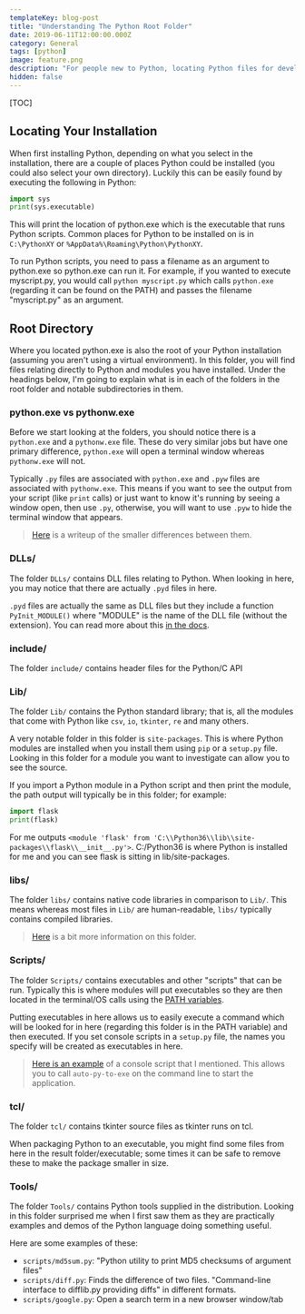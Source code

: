 ```yaml
---
templateKey: blog-post
title: "Understanding The Python Root Folder"
date: 2019-06-11T12:00:00.000Z
category: General
tags: [python]
image: feature.png
description: "For people new to Python, locating Python files for development can be confusing; these can be python.exe, the scripts folder or the location of where modules are installed to. In this post, I discuss what folders host what and how to track common things down."
hidden: false
---
```


[TOC]

## Locating Your Installation
When first installing Python, depending on what you select in the installation, there are a couple of places Python could be installed (you could also select your own directory). Luckily this can be easily found by executing the following in Python:

```python
import sys
print(sys.executable)
```

This will print the location of python.exe which is the executable that runs Python scripts. Common places for Python to be installed on is in `C:\PythonXY` or `%AppData%\Roaming\Python\PythonXY`.

To run Python scripts, you need to pass a filename as an argument to python.exe so python.exe can run it. For example, if you wanted to execute myscript.py, you would call `python myscript.py` which calls `python.exe` (regarding it can be found on the PATH) and passes the filename "myscript.py" as an argument.

## Root Directory
Where you located python.exe is also the root of your Python installation (assuming you aren't using a virtual environment). In this folder, you will find files relating directly to Python and modules you have installed. Under the headings below, I'm going to explain what is in each of the folders in the root folder and notable subdirectories in them.

### python.exe vs pythonw.exe
Before we start looking at the folders, you should notice there is a `python.exe` and a `pythonw.exe` file. These do very similar jobs but have one primary difference, `python.exe` will open a terminal window whereas `pythonw.exe` will not.

Typically `.py` files are associated with `python.exe` and `.pyw` files are associated with `pythonw.exe`. This means if you want to see the output from your script (like `print` calls) or just want to know it's running by seeing a window open, then use `.py`, otherwise, you will want to use `.pyw` to hide the terminal window that appears.

> [Here](https://stackoverflow.com/a/30313091) is a writeup of the smaller differences between them. 

### DLLs/
The folder `DLLs/` contains DLL files relating to Python. When looking in here, you may notice that there are actually `.pyd` files in here.

`.pyd` files are actually the same as DLL files but they include a function `PyInit_MODULE()` where "MODULE" is the name of the DLL file (without the extension). You can read more about this [in the docs](https://docs.python.org/3/faq/windows.html#is-a-pyd-file-the-same-as-a-dll).

### include/
The folder `include/` contains header files for the Python/C API

### Lib/
The folder `Lib/` contains the Python standard library; that is, all the modules that come with Python like `csv`, `io`, `tkinter`, `re` and many others.

A very notable folder in this folder is `site-packages`. This is where Python modules are installed when you install them using `pip` or a `setup.py` file. Looking in this folder for a module you want to investigate can allow you to see the source.

If you import a Python module in a Python script and then print the module, the path output will typically be in this folder; for example:

```python
import flask
print(flask)
```

For me outputs `<module 'flask' from 'C:\\Python36\\lib\\site-packages\\flask\\__init__.py'>`. C:/Python36 is where Python is installed for me and you can see flask is sitting in lib/site-packages.

### libs/
The folder `libs/` contains native code libraries in comparison to `Lib/`. This means whereas most files in `Lib/` are human-readable, `libs/` typically contains compiled libraries.

> [Here](https://stackoverflow.com/a/19286879) is a bit more information on this folder.

### Scripts/
The folder `Scripts/` contains executables and other "scripts" that can be run. Typically this is where modules will put executables so they are then located in the terminal/OS calls using the [PATH variables](/blog/post/fix-python-is-not-recognized-as-an-internal-or-external-command/).

Putting executables in here allows us to easily execute a command which will be looked for in here (regarding this folder is in the PATH variable) and then executed. If you set console scripts in a `setup.py` file, the names you specify will be created as executables in here.

> [Here is an example](https://github.com/brentvollebregt/auto-py-to-exe/blob/d4130394504df7e0e4db439e6a2b0864b7b29966/setup.py#L35) of a console script that I mentioned. This allows you to call `auto-py-to-exe` on the command line to start the application.

### tcl/
The folder `tcl/` contains tkinter source files as tkinter runs on tcl. 

When packaging Python to an executable, you might find some files from here in the result folder/executable; some times it can be safe to remove these to make the package smaller in size.

### Tools/
The folder `Tools/` contains Python tools supplied in the distribution. Looking in this folder surprised me when I first saw them as they are practically examples and demos of the Python language doing something useful.

Here are some examples of these:

- `scripts/md5sum.py`: "Python utility to print MD5 checksums of argument files"
- `scripts/diff.py`: Finds the difference of two files. "Command-line interface to difflib.py providing diffs" in different formats.
- `scripts/google.py`: Open a search term in a new browser window/tab
